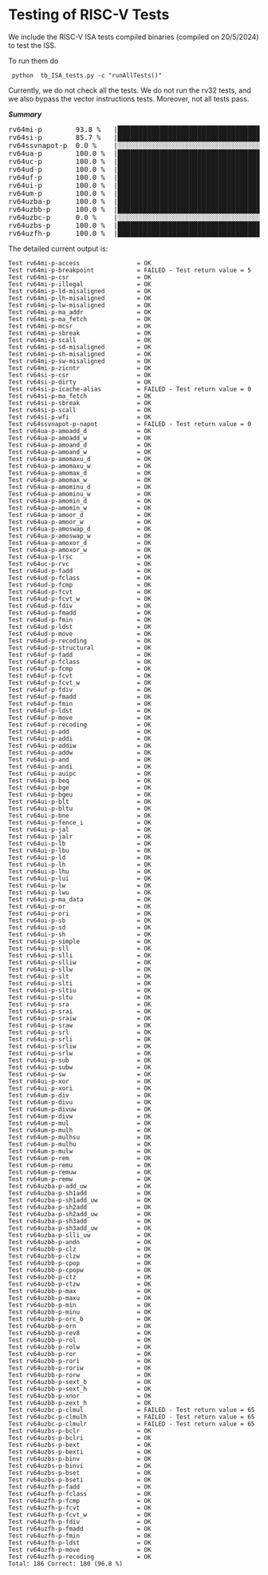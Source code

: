# Testing of RISC-V Tests


We include the RISC-V ISA tests compiled binaries (compiled on 20/5/2024) to test the ISS.

To run them do

```
 python  tb_ISA_tests.py -c "runAllTests()"
```

Currently, we do not check all the tests. We do not run the rv32 tests, and we also bypass the vector instructions tests.
Moreover, not all tests pass. 

***Summary***

<pre>
rv64mi-p        93.8 %   |███████████████████████████████████████████░░|
rv64si-p        85.7 %   |███████████████████████████████████████░░░░░░|
rv64ssvnapot-p  0.0 %    |░░░░░░░░░░░░░░░░░░░░░░░░░░░░░░░░░░░░░░░░░░░░░|
rv64ua-p        100.0 %  |█████████████████████████████████████████████|
rv64uc-p        100.0 %  |█████████████████████████████████████████████|
rv64ud-p        100.0 %  |█████████████████████████████████████████████|
rv64uf-p        100.0 %  |█████████████████████████████████████████████|
rv64ui-p        100.0 %  |█████████████████████████████████████████████|
rv64um-p        100.0 %  |█████████████████████████████████████████████|
rv64uzba-p      100.0 %  |█████████████████████████████████████████████|
rv64uzbb-p      100.0 %  |█████████████████████████████████████████████|
rv64uzbc-p      0.0 %    |░░░░░░░░░░░░░░░░░░░░░░░░░░░░░░░░░░░░░░░░░░░░░|
rv64uzbs-p      100.0 %  |█████████████████████████████████████████████|
rv64uzfh-p      100.0 %  |█████████████████████████████████████████████|
</pre>

The detailed current output is:

```
Test rv64mi-p-access                = OK
Test rv64mi-p-breakpoint            = FAILED - Test return value = 5
Test rv64mi-p-csr                   = OK
Test rv64mi-p-illegal               = OK
Test rv64mi-p-ld-misaligned         = OK
Test rv64mi-p-lh-misaligned         = OK
Test rv64mi-p-lw-misaligned         = OK
Test rv64mi-p-ma_addr               = OK
Test rv64mi-p-ma_fetch              = OK
Test rv64mi-p-mcsr                  = OK
Test rv64mi-p-sbreak                = OK
Test rv64mi-p-scall                 = OK
Test rv64mi-p-sd-misaligned         = OK
Test rv64mi-p-sh-misaligned         = OK
Test rv64mi-p-sw-misaligned         = OK
Test rv64mi-p-zicntr                = OK
Test rv64si-p-csr                   = OK
Test rv64si-p-dirty                 = OK
Test rv64si-p-icache-alias          = FAILED - Test return value = 0
Test rv64si-p-ma_fetch              = OK
Test rv64si-p-sbreak                = OK
Test rv64si-p-scall                 = OK
Test rv64si-p-wfi                   = OK
Test rv64ssvnapot-p-napot           = FAILED - Test return value = 0
Test rv64ua-p-amoadd_d              = OK
Test rv64ua-p-amoadd_w              = OK
Test rv64ua-p-amoand_d              = OK
Test rv64ua-p-amoand_w              = OK
Test rv64ua-p-amomaxu_d             = OK
Test rv64ua-p-amomaxu_w             = OK
Test rv64ua-p-amomax_d              = OK
Test rv64ua-p-amomax_w              = OK
Test rv64ua-p-amominu_d             = OK
Test rv64ua-p-amominu_w             = OK
Test rv64ua-p-amomin_d              = OK
Test rv64ua-p-amomin_w              = OK
Test rv64ua-p-amoor_d               = OK
Test rv64ua-p-amoor_w               = OK
Test rv64ua-p-amoswap_d             = OK
Test rv64ua-p-amoswap_w             = OK
Test rv64ua-p-amoxor_d              = OK
Test rv64ua-p-amoxor_w              = OK
Test rv64ua-p-lrsc                  = OK
Test rv64uc-p-rvc                   = OK
Test rv64ud-p-fadd                  = OK
Test rv64ud-p-fclass                = OK
Test rv64ud-p-fcmp                  = OK
Test rv64ud-p-fcvt                  = OK
Test rv64ud-p-fcvt_w                = OK
Test rv64ud-p-fdiv                  = OK
Test rv64ud-p-fmadd                 = OK
Test rv64ud-p-fmin                  = OK
Test rv64ud-p-ldst                  = OK
Test rv64ud-p-move                  = OK
Test rv64ud-p-recoding              = OK
Test rv64ud-p-structural            = OK
Test rv64uf-p-fadd                  = OK
Test rv64uf-p-fclass                = OK
Test rv64uf-p-fcmp                  = OK
Test rv64uf-p-fcvt                  = OK
Test rv64uf-p-fcvt_w                = OK
Test rv64uf-p-fdiv                  = OK
Test rv64uf-p-fmadd                 = OK
Test rv64uf-p-fmin                  = OK
Test rv64uf-p-ldst                  = OK
Test rv64uf-p-move                  = OK
Test rv64uf-p-recoding              = OK
Test rv64ui-p-add                   = OK
Test rv64ui-p-addi                  = OK
Test rv64ui-p-addiw                 = OK
Test rv64ui-p-addw                  = OK
Test rv64ui-p-and                   = OK
Test rv64ui-p-andi                  = OK
Test rv64ui-p-auipc                 = OK
Test rv64ui-p-beq                   = OK
Test rv64ui-p-bge                   = OK
Test rv64ui-p-bgeu                  = OK
Test rv64ui-p-blt                   = OK
Test rv64ui-p-bltu                  = OK
Test rv64ui-p-bne                   = OK
Test rv64ui-p-fence_i               = OK
Test rv64ui-p-jal                   = OK
Test rv64ui-p-jalr                  = OK
Test rv64ui-p-lb                    = OK
Test rv64ui-p-lbu                   = OK
Test rv64ui-p-ld                    = OK
Test rv64ui-p-lh                    = OK
Test rv64ui-p-lhu                   = OK
Test rv64ui-p-lui                   = OK
Test rv64ui-p-lw                    = OK
Test rv64ui-p-lwu                   = OK
Test rv64ui-p-ma_data               = OK
Test rv64ui-p-or                    = OK
Test rv64ui-p-ori                   = OK
Test rv64ui-p-sb                    = OK
Test rv64ui-p-sd                    = OK
Test rv64ui-p-sh                    = OK
Test rv64ui-p-simple                = OK
Test rv64ui-p-sll                   = OK
Test rv64ui-p-slli                  = OK
Test rv64ui-p-slliw                 = OK
Test rv64ui-p-sllw                  = OK
Test rv64ui-p-slt                   = OK
Test rv64ui-p-slti                  = OK
Test rv64ui-p-sltiu                 = OK
Test rv64ui-p-sltu                  = OK
Test rv64ui-p-sra                   = OK
Test rv64ui-p-srai                  = OK
Test rv64ui-p-sraiw                 = OK
Test rv64ui-p-sraw                  = OK
Test rv64ui-p-srl                   = OK
Test rv64ui-p-srli                  = OK
Test rv64ui-p-srliw                 = OK
Test rv64ui-p-srlw                  = OK
Test rv64ui-p-sub                   = OK
Test rv64ui-p-subw                  = OK
Test rv64ui-p-sw                    = OK
Test rv64ui-p-xor                   = OK
Test rv64ui-p-xori                  = OK
Test rv64um-p-div                   = OK
Test rv64um-p-divu                  = OK
Test rv64um-p-divuw                 = OK
Test rv64um-p-divw                  = OK
Test rv64um-p-mul                   = OK
Test rv64um-p-mulh                  = OK
Test rv64um-p-mulhsu                = OK
Test rv64um-p-mulhu                 = OK
Test rv64um-p-mulw                  = OK
Test rv64um-p-rem                   = OK
Test rv64um-p-remu                  = OK
Test rv64um-p-remuw                 = OK
Test rv64um-p-remw                  = OK
Test rv64uzba-p-add_uw              = OK
Test rv64uzba-p-sh1add              = OK
Test rv64uzba-p-sh1add_uw           = OK
Test rv64uzba-p-sh2add              = OK
Test rv64uzba-p-sh2add_uw           = OK
Test rv64uzba-p-sh3add              = OK
Test rv64uzba-p-sh3add_uw           = OK
Test rv64uzba-p-slli_uw             = OK
Test rv64uzbb-p-andn                = OK
Test rv64uzbb-p-clz                 = OK
Test rv64uzbb-p-clzw                = OK
Test rv64uzbb-p-cpop                = OK
Test rv64uzbb-p-cpopw               = OK
Test rv64uzbb-p-ctz                 = OK
Test rv64uzbb-p-ctzw                = OK
Test rv64uzbb-p-max                 = OK
Test rv64uzbb-p-maxu                = OK
Test rv64uzbb-p-min                 = OK
Test rv64uzbb-p-minu                = OK
Test rv64uzbb-p-orc_b               = OK
Test rv64uzbb-p-orn                 = OK
Test rv64uzbb-p-rev8                = OK
Test rv64uzbb-p-rol                 = OK
Test rv64uzbb-p-rolw                = OK
Test rv64uzbb-p-ror                 = OK
Test rv64uzbb-p-rori                = OK
Test rv64uzbb-p-roriw               = OK
Test rv64uzbb-p-rorw                = OK
Test rv64uzbb-p-sext_b              = OK
Test rv64uzbb-p-sext_h              = OK
Test rv64uzbb-p-xnor                = OK
Test rv64uzbb-p-zext_h              = OK
Test rv64uzbc-p-clmul               = FAILED - Test return value = 65
Test rv64uzbc-p-clmulh              = FAILED - Test return value = 65
Test rv64uzbc-p-clmulr              = FAILED - Test return value = 65
Test rv64uzbs-p-bclr                = OK
Test rv64uzbs-p-bclri               = OK
Test rv64uzbs-p-bext                = OK
Test rv64uzbs-p-bexti               = OK
Test rv64uzbs-p-binv                = OK
Test rv64uzbs-p-binvi               = OK
Test rv64uzbs-p-bset                = OK
Test rv64uzbs-p-bseti               = OK
Test rv64uzfh-p-fadd                = OK
Test rv64uzfh-p-fclass              = OK
Test rv64uzfh-p-fcmp                = OK
Test rv64uzfh-p-fcvt                = OK
Test rv64uzfh-p-fcvt_w              = OK
Test rv64uzfh-p-fdiv                = OK
Test rv64uzfh-p-fmadd               = OK
Test rv64uzfh-p-fmin                = OK
Test rv64uzfh-p-ldst                = OK
Test rv64uzfh-p-move                = OK
Test rv64uzfh-p-recoding            = OK
Total: 186 Correct: 180 (96.8 %)
```

